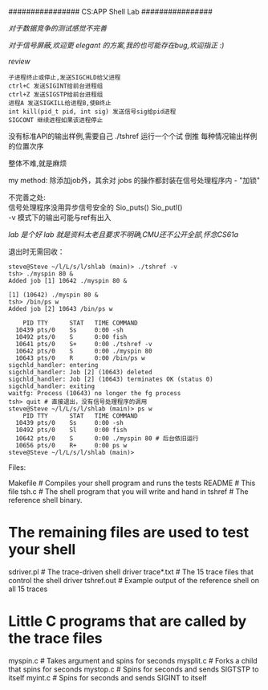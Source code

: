################
CS:APP Shell Lab
################

*对于数据竞争的测试感觉不完善*

*对于信号屏蔽,欢迎更 elegant 的方案,我的也可能存在bug,欢迎指正 :)*

*review*  
```
子进程终止或停止,发送SIGCHLD给父进程  
ctrl+C 发送SIGINT给前台进程组   
ctrl+Z 发送SIGSTP给前台进程组  
进程A 发送SIGKILL给进程B,使B终止  
int kill(pid_t pid, int sig) 发送信号sig给pid进程  
SIGCONT 继续进程如果该进程停止
```

没有标准API的输出样例,需要自己 ./tshref 运行一个个试 倒推  每种情况输出样例的位置次序

整体不难,就是麻烦

my method: 除添加job外，其余对 jobs 的操作都封装在信号处理程序内 - "加锁"

不完善之处:  
信号处理程序没用异步信号安全的 Sio_puts()  Sio_putl()   
-v 模式下的输出可能与ref有出入   


*lab 是个好 lab 就是资料太老且要求不明确,CMU还不公开全部,怀念CS61a*


退出时无需回收：
```
steve@Steve ~/l/L/s/l/shlab (main)> ./tshref -v
tsh> ./myspin 80 &
Added job [1] 10642 ./myspin 80 &

[1] (10642) ./myspin 80 &
tsh> /bin/ps w
Added job [2] 10643 /bin/ps w

    PID TTY      STAT   TIME COMMAND
  10439 pts/0    Ss     0:00 -sh
  10492 pts/0    S      0:00 fish
  10641 pts/0    S+     0:00 ./tshref -v
  10642 pts/0    S      0:00 ./myspin 80
  10643 pts/0    R      0:00 /bin/ps w
sigchld_handler: entering
sigchld_handler: Job [2] (10643) deleted
sigchld_handler: Job [2] (10643) terminates OK (status 0)
sigchld_handler: exiting
waitfg: Process (10643) no longer the fg process
tsh> quit # 直接退出，没有信号处理程序的调用
steve@Steve ~/l/L/s/l/shlab (main)> ps w
    PID TTY      STAT   TIME COMMAND
  10439 pts/0    Ss     0:00 -sh
  10492 pts/0    Sl     0:00 fish
  10642 pts/0    S      0:00 ./myspin 80 # 后台依旧运行
  10656 pts/0    R+     0:00 ps w
steve@Steve ~/l/L/s/l/shlab (main)>

```

Files:

Makefile	# Compiles your shell program and runs the tests
README		# This file
tsh.c		# The shell program that you will write and hand in
tshref		# The reference shell binary.

# The remaining files are used to test your shell
sdriver.pl	# The trace-driven shell driver
trace*.txt	# The 15 trace files that control the shell driver
tshref.out 	# Example output of the reference shell on all 15 traces

# Little C programs that are called by the trace files
myspin.c	# Takes argument <n> and spins for <n> seconds
mysplit.c	# Forks a child that spins for <n> seconds
mystop.c        # Spins for <n> seconds and sends SIGTSTP to itself
myint.c         # Spins for <n> seconds and sends SIGINT to itself

